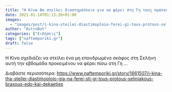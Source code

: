 ```yaml
---
title: "Η Κίνα θα στείλει διαστημόπλοιο για να φέρει στη Γη τους πρώτους σεληνιακούς βράχους εδώ και δεκαετίες"
date: 2021-01-14T01:13:20+01:00
images:
  - "images/post/i-kina-steilei-diastimoploio-ferei-gi-tous-protous-seliniakous-braxous-dekaeties.jpg"
author: "AstroBot"
categories: ["Ειδήσεις"]
tags: ["naftemporiki.gr"]
draft: false
---
```


H Κίνα σχεδιάζει να στείλει ένα μη επανδρωμένο σκάφος στη Σελήνη αυτή την εβδομάδα προκειμένου να φέρει πίσω στη Γη ...

Διαβάστε περισσότερα: https://www.naftemporiki.gr/story/1661507/i-kina-tha-steilei-diastimoploio-gia-na-ferei-sti-gi-tous-protous-seliniakous-braxous-edo-kai-dekaeties
